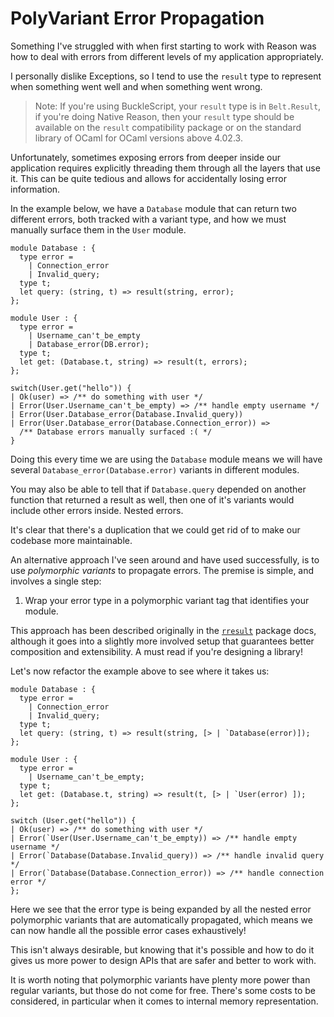 # PolyVariant Error Propagation

Something I've struggled with when first starting to work with Reason was how to
deal with errors from different levels of my application appropriately.

I personally dislike Exceptions, so I tend to use the `result` type to represent
when something went well and when something went wrong.

> Note: If you're using BuckleScript, your `result` type is in `Belt.Result`,
> if you're doing Native Reason, then your `result` type should be available on
> the `result` compatibility package or on the standard library of OCaml for
> OCaml versions above 4.02.3.

Unfortunately, sometimes exposing errors from deeper inside our application
requires explicitly threading them through all the layers that use it. This can
be quite tedious and allows for accidentally losing error information.

In the example below, we have a `Database` module that can return two different
errors, both tracked with a variant type, and how we must manually surface them
in the `User` module.

```reason
module Database : {
  type error =
    | Connection_error
    | Invalid_query;
  type t; 
  let query: (string, t) => result(string, error);
};

module User : {
  type error =
    | Username_can't_be_empty
    | Database_error(DB.error);
  type t;
  let get: (Database.t, string) => result(t, errors);
};

switch(User.get("hello")) {
| Ok(user) => /** do something with user */
| Error(User.Username_can't_be_empty) => /** handle empty username */
| Error(User.Database_error(Database.Invalid_query))
| Error(User.Database_error(Database.Connection_error)) =>
  /** Database errors manually surfaced :( */
}
```

Doing this every time we are using the `Database` module means we will have
several `Database_error(Database.error)` variants in different modules.

You may also be able to tell that if `Database.query` depended on another
function that returned a result as well, then one of it's variants would
include other errors inside. Nested errors.

It's clear that there's a duplication that we could get rid of to make our
codebase more maintainable.

An alternative approach I've seen around and have used successfully, is to use
_polymorphic variants_ to propagate errors. The premise is simple, and involves
a single step:

1. Wrap your error type in a polymorphic variant tag that identifies your
   module.

This approach has been described originally in the
[`rresult`](http://erratique.ch/software/rresult/doc/Rresult.html#2_Customerrortypes)
package docs, although it goes into a slightly more involved setup that
guarantees better composition and extensibility. A must read if you're
designing a library!

Let's now refactor the example above to see where it takes us:

```reason
module Database : {
  type error =
    | Connection_error
    | Invalid_query;
  type t;
  let query: (string, t) => result(string, [> | `Database(error)]);
};

module User : {
  type error =
    | Username_can't_be_empty;
  type t;
  let get: (Database.t, string) => result(t, [> | `User(error) ]);
};

switch (User.get("hello")) {
| Ok(user) => /** do something with user */
| Error(`User(User.Username_can't_be_empty)) => /** handle empty username */
| Error(`Database(Database.Invalid_query)) => /** handle invalid query */
| Error(`Database(Database.Connection_error)) => /** handle connection error */
};
```

Here we see that the error type is being expanded by all the nested error
polymorphic variants that are automatically propagated, which means we can now
handle all the possible error cases exhaustively!

This isn't always desirable, but knowing that it's possible and how to do it
gives us more power to design APIs that are safer and better to work with.

It is worth noting that polymorphic variants have plenty more power than regular
variants, but those do not come for free. There's some costs to be considered,
in particular when it comes to internal memory representation.
